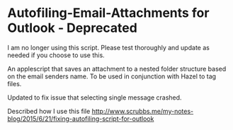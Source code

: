 
Autofiling-Email-Attachments for Outlook - Deprecated
=====================================================

I am no longer using this script. Please test thoroughly and update as needed if you choose to use this.

An applescript that saves an attachment to a nested folder structure based on the email senders name. To be used in conjunction with Hazel to tag files.

Updated to fix issue that selecting single message crashed.

Described how I use this file http://www.scrubbs.me/my-notes-blog/2015/6/21/fixing-autofiling-script-for-outlook
